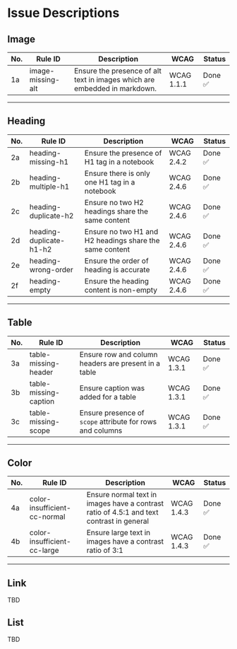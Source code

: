 # Issue Descriptions

## Image

| No. | Rule ID           | Description                                                               | WCAG       | Status  |
| --- | ----------------- | ------------------------------------------------------------------------- | ---------- | ------- |
| 1a  | image-missing-alt | Ensure the presence of alt text in images which are embedded in markdown. | WCAG 1.1.1 | Done ✅ |

---

## Heading

| No. | Rule ID                 | Description                                             | WCAG       | Status  |
| --- | ----------------------- | ------------------------------------------------------- | ---------- | ------- |
| 2a  | heading-missing-h1      | Ensure the presence of H1 tag in a notebook             | WCAG 2.4.2 | Done ✅ |
| 2b  | heading-multiple-h1     | Ensure there is only one H1 tag in a notebook           | WCAG 2.4.6 | Done ✅ |
| 2c  | heading-duplicate-h2    | Ensure no two H2 headings share the same content        | WCAG 2.4.6 | Done ✅ |
| 2d  | heading-duplicate-h1-h2 | Ensure no two H1 and H2 headings share the same content | WCAG 2.4.6 | Done ✅ |
| 2e  | heading-wrong-order     | Ensure the order of heading is accurate                 | WCAG 2.4.6 | Done ✅ |
| 2f  | heading-empty           | Ensure the heading content is non-empty                 | WCAG 2.4.6 | Done ✅ |

---

## Table

| No. | Rule ID               | Description                                               | WCAG       | Status  |
| --- | --------------------- | --------------------------------------------------------- | ---------- | ------- |
| 3a  | table-missing-header  | Ensure row and column headers are present in a table      | WCAG 1.3.1 | Done ✅ |
| 3b  | table-missing-caption | Ensure caption was added for a table                      | WCAG 1.3.1 | Done ✅ |
| 3c  | table-missing-scope   | Ensure presence of `scope` attribute for rows and columns | WCAG 1.3.1 | Done ✅ |

---

## Color

| No. | Rule ID                      | Description                                                                              | WCAG       | Status  |
| --- | ---------------------------- | ---------------------------------------------------------------------------------------- | ---------- | ------- |
| 4a  | color-insufficient-cc-normal | Ensure normal text in images have a contrast ratio of 4.5:1 and text contrast in general | WCAG 1.4.3 | Done ✅ |
| 4b  | color-insufficient-cc-large  | Ensure large text in images have a contrast ratio of 3:1                                 | WCAG 1.4.3 | Done ✅ |

---

## Link

TBD

## List

TBD
